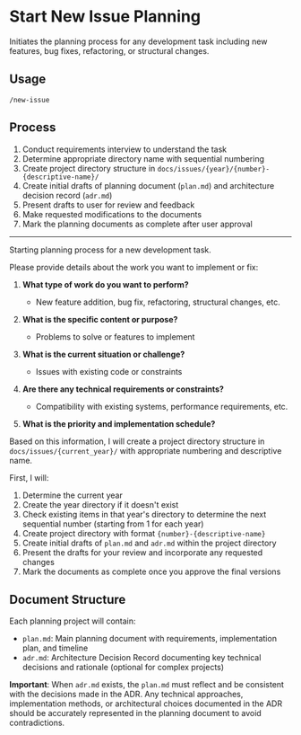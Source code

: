 # Start New Issue Planning

Initiates the planning process for any development task including new features, bug fixes, refactoring, or structural changes.

## Usage
```
/new-issue
```

## Process
1. Conduct requirements interview to understand the task
2. Determine appropriate directory name with sequential numbering
3. Create project directory structure in `docs/issues/{year}/{number}-{descriptive-name}/`
4. Create initial drafts of planning document (`plan.md`) and architecture decision record (`adr.md`)
5. Present drafts to user for review and feedback
6. Make requested modifications to the documents
7. Mark the planning documents as complete after user approval

---

Starting planning process for a new development task.

Please provide details about the work you want to implement or fix:

1. **What type of work do you want to perform?**
   - New feature addition, bug fix, refactoring, structural changes, etc.

2. **What is the specific content or purpose?**
   - Problems to solve or features to implement

3. **What is the current situation or challenge?**
   - Issues with existing code or constraints

4. **Are there any technical requirements or constraints?**
   - Compatibility with existing systems, performance requirements, etc.

5. **What is the priority and implementation schedule?**

Based on this information, I will create a project directory structure in `docs/issues/{current_year}/` with appropriate numbering and descriptive name.

First, I will:
1. Determine the current year
2. Create the year directory if it doesn't exist
3. Check existing items in that year's directory to determine the next sequential number (starting from 1 for each year)
4. Create project directory with format `{number}-{descriptive-name}`
5. Create initial drafts of `plan.md` and `adr.md` within the project directory
6. Present the drafts for your review and incorporate any requested changes
7. Mark the documents as complete once you approve the final versions

## Document Structure
Each planning project will contain:
- `plan.md`: Main planning document with requirements, implementation plan, and timeline
- `adr.md`: Architecture Decision Record documenting key technical decisions and rationale (optional for complex projects)

**Important**: When `adr.md` exists, the `plan.md` must reflect and be consistent with the decisions made in the ADR. 
Any technical approaches, implementation methods, or architectural choices documented in the ADR should be accurately represented in the planning document to avoid contradictions.
